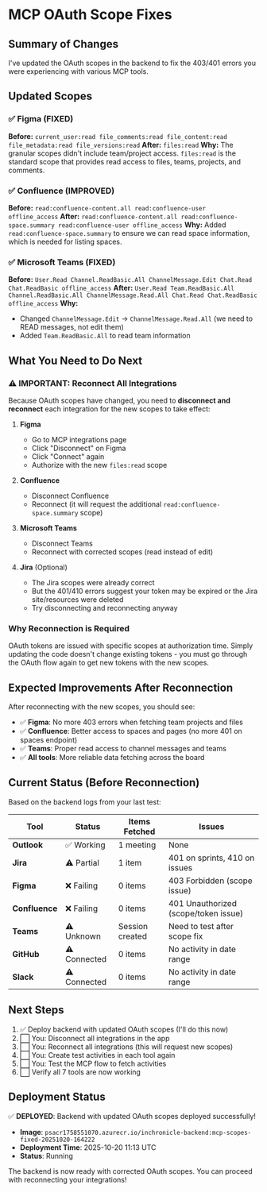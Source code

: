# MCP OAuth Scope Fixes

## Summary of Changes

I've updated the OAuth scopes in the backend to fix the 403/401 errors you were experiencing with various MCP tools.

## Updated Scopes

### ✅ Figma (FIXED)
**Before:** `current_user:read file_comments:read file_content:read file_metadata:read file_versions:read`
**After:** `files:read`
**Why:** The granular scopes didn't include team/project access. `files:read` is the standard scope that provides read access to files, teams, projects, and comments.

### ✅ Confluence (IMPROVED)
**Before:** `read:confluence-content.all read:confluence-user offline_access`
**After:** `read:confluence-content.all read:confluence-space.summary read:confluence-user offline_access`
**Why:** Added `read:confluence-space.summary` to ensure we can read space information, which is needed for listing spaces.

### ✅ Microsoft Teams (FIXED)
**Before:** `User.Read Channel.ReadBasic.All ChannelMessage.Edit Chat.Read Chat.ReadBasic offline_access`
**After:** `User.Read Team.ReadBasic.All Channel.ReadBasic.All ChannelMessage.Read.All Chat.Read Chat.ReadBasic offline_access`
**Why:**
- Changed `ChannelMessage.Edit` → `ChannelMessage.Read.All` (we need to READ messages, not edit them)
- Added `Team.ReadBasic.All` to read team information

## What You Need to Do Next

### ⚠️ IMPORTANT: Reconnect All Integrations

Because OAuth scopes have changed, you need to **disconnect and reconnect** each integration for the new scopes to take effect:

1. **Figma**
   - Go to MCP integrations page
   - Click "Disconnect" on Figma
   - Click "Connect" again
   - Authorize with the new `files:read` scope

2. **Confluence**
   - Disconnect Confluence
   - Reconnect (it will request the additional `read:confluence-space.summary` scope)

3. **Microsoft Teams**
   - Disconnect Teams
   - Reconnect with corrected scopes (read instead of edit)

4. **Jira** (Optional)
   - The Jira scopes were already correct
   - But the 401/410 errors suggest your token may be expired or the Jira site/resources were deleted
   - Try disconnecting and reconnecting anyway

### Why Reconnection is Required

OAuth tokens are issued with specific scopes at authorization time. Simply updating the code doesn't change existing tokens - you must go through the OAuth flow again to get new tokens with the new scopes.

## Expected Improvements After Reconnection

After reconnecting with the new scopes, you should see:

- ✅ **Figma**: No more 403 errors when fetching team projects and files
- ✅ **Confluence**: Better access to spaces and pages (no more 401 on spaces endpoint)
- ✅ **Teams**: Proper read access to channel messages and teams
- ✅ **All tools**: More reliable data fetching across the board

## Current Status (Before Reconnection)

Based on the backend logs from your last test:

| Tool | Status | Items Fetched | Issues |
|------|--------|---------------|--------|
| **Outlook** | ✅ Working | 1 meeting | None |
| **Jira** | ⚠️ Partial | 1 item | 401 on sprints, 410 on issues |
| **Figma** | ❌ Failing | 0 items | 403 Forbidden (scope issue) |
| **Confluence** | ❌ Failing | 0 items | 401 Unauthorized (scope/token issue) |
| **Teams** | ⚠️ Unknown | Session created | Need to test after scope fix |
| **GitHub** | ⚠️ Connected | 0 items | No activity in date range |
| **Slack** | ⚠️ Connected | 0 items | No activity in date range |

## Next Steps

1. ✅ Deploy backend with updated OAuth scopes (I'll do this now)
2. ⬜ You: Disconnect all integrations in the app
3. ⬜ You: Reconnect all integrations (this will request new scopes)
4. ⬜ You: Create test activities in each tool again
5. ⬜ You: Test the MCP flow to fetch activities
6. ⬜ Verify all 7 tools are now working

## Deployment Status

✅ **DEPLOYED**: Backend with updated OAuth scopes deployed successfully!
- **Image**: `psacr1758551070.azurecr.io/inchronicle-backend:mcp-scopes-fixed-20251020-164222`
- **Deployment Time**: 2025-10-20 11:13 UTC
- **Status**: Running

The backend is now ready with corrected OAuth scopes. You can proceed with reconnecting your integrations!
